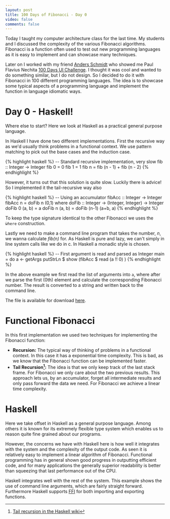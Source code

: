 ```yaml
---
layout: post
title: 100 Days of Fibonacci - Day 0
video: false
comments: false
---
```


Today I taught my computer architecture class for the last time.
My students and I discussed the complexity of the various Fibonacci
algorithms. Fibonacci is a function often used to test out new
programming languages as it is easy to implement and can showcase
many techniques.

Later on I worked with my friend
[Anders Schmidt](http://www.andersschmidt.com/) who showed me 
Paul Flavius Nechita [100 Days UI Challenge](http://www.100daysui.com/).
I thought it was cool and wanted to do something similar, but
I do not design. So I decided to do it with Fibonacci
in 100 different programming languages. The idea is to showcase
some typical aspects of a programming language and implement the
function in language idiomatic ways.

# Day 0 - Haskell!
Where else to start? Here we look at Haskell as a practical
general purpose language.

In Haskell I have done two different implementations. First the
recursive way as we'd usually think problems in a functional
context. We use pattern matching to pick out the base cases and
the induction case.

{% highlight haskell %}
-- Standard recursive implementation, very slow
fib :: Integer -> Integer
fib 0 = 0
fib 1 = 1
fib n = fib (n - 1) + fib (n - 2)
{% endhighlight %}

However, it turns out that this solution is quite slow.
Luckily there is advice! So I implemented it the tail-recursive
way also

{% highlight haskell %}
-- Using an accumulator
fibAcc :: Integer -> Integer
fibAcc n = doFib n (0,1)
    where
        doFib :: Integer -> (Integer, Integer) -> Integer
        doFib 0 (a, b) = a
        doFib n (a, b) = doFib (n-1) (a+b, a)
{% endhighlight %}

To keep the type signature identical to the other Fibonacci
we uses the `ẁhere` construction.

Lastly we need to make a command line program that takes the number, _n_,
we wanna calculate _fib(n)_ for. As Haskell is pure and lazy, we
can't simply in line system calls like we do in c. In Haskell a monadic
style is chosen.

{% highlight haskell %}
-- First argument is read and parsed as Integer
main = do
    a <- getArgs
    putStrLn $ show (fibAcc $ read (a !! 0) )
{% endhighlight %}

In the above example we first read the list of arguments into
`a`, where after we parse the first (0th) element and calculate
the corresponding Fibonacci number. The result is converted
to a string and written back to the command line.

The file is available for download
[here](https://github.com/madsbuch/snippets/blob/master/fibonacci/Fib.hs). 

# Functional Fibonacci
In this first implementation we used two techniques for implementing
the Fibonacci function:

* __Recursion:__ The typical way of thinking of problems in a
  functional context. In this case it has a exponential
  time complexity. This is bad, as we know that the Fibonacci
  function can be implemented faster.
* __Tail Recursion[^tailRecursion]:__ The idea is that
  we only keep track of
  the last stack frame. For Fibonacci we only care about the two
  previous results. This approach lets us, by an accumulator,
  forget all intermediate results and only pass forward the
  data we need. For Fibonacci we achieve a linear time complexity.

# Haskell
Here we take offset in Haskell as a general purpose language.
Among others it is known for its extremely flexible type
system which enables us to reason quite fine grained about our
programs.

However, the concerns we have with Haskell here is how well
it integrates with the system and the complexity of the output
code. As seen it is relatively easy to implement a linear
algorithm of Fibonacci. Functional programming has in general
shown good progress in outputting efficient code, and for many
applications the generally superior readability is better
than squeezing that last performance out of the CPU.

Haskell integrates well with the rest of the system. This
example shows the use of command line arguments, which are fairly
straight forward. Furthermore Haskell supports
[FFI](https://en.wikipedia.org/wiki/Foreign_function_interface) for
both importing and exporting functions.


[^tailRecursion]: [Tail recursion in the Haskell wiki](https://wiki.haskell.org/Tail_recursion)